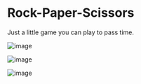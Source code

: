 # Rock-Paper-Scissors

Just a little game you can play to pass time.

![image](https://user-images.githubusercontent.com/98766071/194841247-629f5b54-c97f-4e78-8b52-a4a83a640cc3.png)

![image](https://user-images.githubusercontent.com/98766071/194841353-55560071-ebc8-4a61-a9bb-efe2f05e4aca.png)

![image](https://user-images.githubusercontent.com/98766071/194841584-31c534bd-2b46-4e5e-92dd-994bf2f4dfa6.png)
